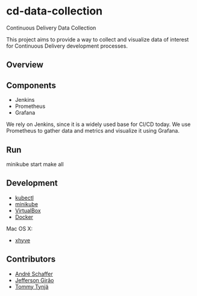 # cd-data-collection
Continuous Delivery Data Collection

This project aims to provide a way to collect and visualize data of interest for Continuous Delivery development processes.

Overview
---

Components
---
* Jenkins
* Prometheus
* Grafana

We rely on Jenkins, since it is a widely used base for CI/CD today. We use Prometheus to gather data and metrics and visualize it using Grafana.

Run
---
minikube start
make all

Development
---
* [kubectl](https://kubernetes.io/docs/user-guide/kubectl-overview/)
* [minikube](https://github.com/kubernetes/minikube)
* [VirtualBox](https://www.virtualbox.org/wiki/Downloads)
* [Docker](https://www.docker.com/)

Mac OS X:
* [xhyve](https://github.com/kubernetes/minikube/blob/master/DRIVERS.md#xhyve-driver)

Contributors
---
* [André Schaffer](https://github.com/andreschaffer)
* [Jefferson Girão](https://github.com/jeffersongirao)
* [Tommy Tynjä](https://github.com/tommysdk)

